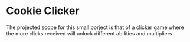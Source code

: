 # Cookie Clicker

The projected scope for this small porject is that of a clicker game where the more clicks received will unlock different abilities and multipliers